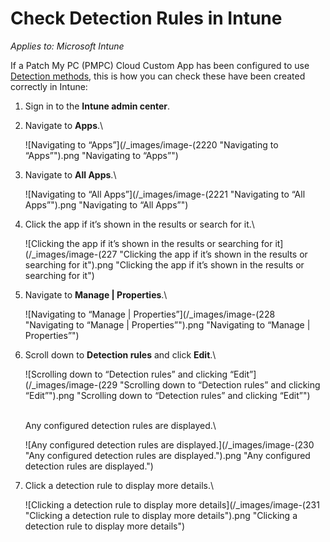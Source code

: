 # Check Detection Rules in Intune

_Applies to: Microsoft Intune_

If a Patch My PC (PMPC) Cloud Custom App has been configured to use [Detection methods](../../custom-apps/create-a-custom-app/#configure-native-detection-rules), this is how you can check these have been created correctly in Intune:

1. Sign in to the **Intune admin center**.
2.  Navigate to **Apps**.\


    ![Navigating to “Apps”](/_images/image-(2220 "Navigating to “Apps”").png "Navigating to “Apps”")


3.  Navigate to **All Apps**.\


    ![Navigating to “All Apps”](/_images/image-(2221 "Navigating to “All Apps”").png "Navigating to “All Apps”")


4.  Click the app if it’s shown in the results or search for it.\


    ![Clicking the app if it’s shown in the results or searching for it](/_images/image-(227 "Clicking the app if it’s shown in the results or searching for it").png "Clicking the app if it’s shown in the results or searching for it")


5.  Navigate to **Manage | Properties**.\


    ![Navigating to “Manage | Properties”](/_images/image-(228 "Navigating to “Manage | Properties”").png "Navigating to “Manage | Properties”")


6.  Scroll down to **Detection rules** and click **Edit**.\


    ![Scrolling down to “Detection rules” and clicking “Edit”](/_images/image-(229 "Scrolling down to “Detection rules” and clicking “Edit”").png "Scrolling down to “Detection rules” and clicking “Edit”")

    \
    Any configured detection rules are displayed.\


    ![Any configured detection rules are displayed.](/_images/image-(230 "Any configured detection rules are displayed.").png "Any configured detection rules are displayed.")


7.  Click a detection rule to display more details.\


    ![Clicking a detection rule to display more details](/_images/image-(231 "Clicking a detection rule to display more details").png "Clicking a detection rule to display more details")